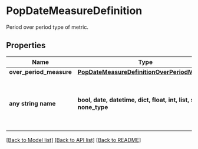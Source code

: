# PopDateMeasureDefinition

Period over period type of metric.

## Properties
Name | Type | Description | Notes
------------ | ------------- | ------------- | -------------
**over_period_measure** | [**PopDateMeasureDefinitionOverPeriodMeasure**](PopDateMeasureDefinitionOverPeriodMeasure.md) |  | 
**any string name** | **bool, date, datetime, dict, float, int, list, str, none_type** | any string name can be used but the value must be the correct type | [optional]

[[Back to Model list]](../README.md#documentation-for-models) [[Back to API list]](../README.md#documentation-for-api-endpoints) [[Back to README]](../README.md)


